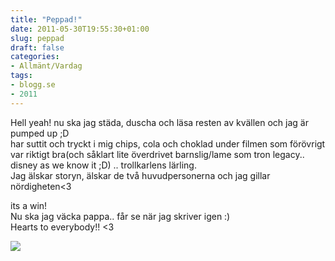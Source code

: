 ```yaml
---
title: "Peppad!"
date: 2011-05-30T19:55:30+01:00
slug: peppad
draft: false
categories:
- Allmänt/Vardag
tags:
- blogg.se
- 2011
---
```

Hell yeah! nu ska jag städa, duscha och läsa resten av kvällen och jag är pumped up ;D  
har suttit och tryckt i mig chips, cola och choklad under filmen som förövrigt var riktigt bra(och såklart lite överdrivet barnslig/lame som tron legacy.. disney as we know it ;D) .. trollkarlens lärling.  
Jag älskar storyn, älskar de två huvudpersonerna och jag gillar nördigheten<3  
  
its a win!  
Nu ska jag väcka pappa.. får se när jag skriver igen :)  
Hearts to everybody!! <3  
  
![](/assets/images/blogg.se/patadiig_150369381.jpg)